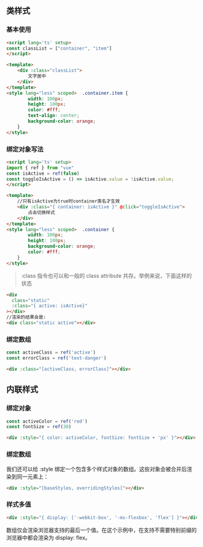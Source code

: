## 类样式
### 基本使用
```html
<script lang='ts' setup>
const classList = ["container", "item"]
</script>

<template>
	<div :class="classList">
		文字居中
	</div>
</template>
<style lang="less" scoped>	.container.item {
		width: 100px;
		height: 100px;
		color: #fff;
		text-align: center;
		background-color: orange;
	}
</style>
```
### 绑定对象写法
```html
<script lang='ts' setup>
import { ref } from "vue"
const isActive = ref(false)
const toggleIsActive = () => isActive.value = !isActive.value;
</script>

<template>
    //只有isActive为true时container类名才生效
	<div :class="{ container: isActive }" @click="toggleIsActive">
		点击切换样式
	</div>
</template>
<style lang="less" scoped>	.container {
		width: 100px;
		height: 100px;
		background-color: orange;
		color: #fff;
	}
</style>
```
> :class 指令也可以和一般的 class attribute 共存。举例来说，下面这样的状态
```html
<div
  class="static"
  :class="{ active: isActive}"
></div>
//渲染的结果会是:
<div class="static active"></div>
```
### 绑定数组
```javascript
const activeClass = ref('active')
const errorClass = ref('text-danger')
```
```html
<div :class="[activeClass, errorClass]"></div>
```
## 内联样式
### 绑定对象
```javascript
const activeColor = ref('red')
const fontSize = ref(30)
```
```html
<div :style="{ color: activeColor, fontSize: fontSize + 'px' }"></div>
```
### 绑定数组
我们还可以给 :style 绑定一个包含多个样式对象的数组。这些对象会被合并后渲染到同一元素上：
```html
<div :style="[baseStyles, overridingStyles]"></div>
```
### 样式多值
```html
<div :style="{ display: ['-webkit-box', '-ms-flexbox', 'flex'] }"></div>
```
数组仅会渲染浏览器支持的最后一个值。在这个示例中，在支持不需要特别前缀的浏览器中都会渲染为 display: flex。
